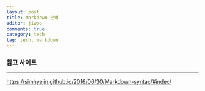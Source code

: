 ```yaml
---
layout: post
title: Markdown 문법
editor: jiwoo
comments: true
category: tech
tag: tech, markdown
---
```


### 참고 사이트
***
<https://simhyejin.github.io/2016/06/30/Markdown-syntax/#index/>
